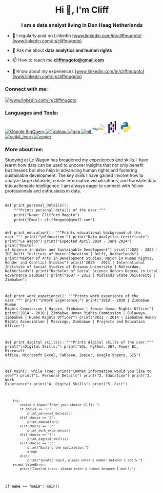 <h1 align="center">Hi 👋, I'm Cliff</h1>
<h3 align="center">I am a data analyst living in Den Haag Netherlands</h3>

- 📝 I regularly post on LinkedIn [www.linkedin.com/in/cliffmugoto](www.linkedin.com/in/cliffmugoto)

- 💬 Ask me about **data analytics and human rights**

- 📫 How to reach me **cliffmugoto@gmail.com**

- 📄 Know about my experiences [www.linkedin.com/in/cliffmugoto](www.linkedin.com/in/cliffmugoto)

<h3 align="left">Connect with me:</h3>
<p align="left">
<a href="https://linkedin.com/in/www.linkedin.com/in/cliffmugoto" target="blank"><img align="center" src="https://raw.githubusercontent.com/rahuldkjain/github-profile-readme-generator/master/src/images/icons/Social/linked-in-alt.svg" alt="www.linkedin.com/in/cliffmugoto" height="30" width="40" /></a>
</p>

<h3 align="left">Languages and Tools:</h3>
<p align="left">
  <a href="https://cloud.google.com/bigquery" target="_blank" rel="noreferrer">
    <img src="https://www.vectorlogo.zone/logos/google_bigquery/google_bigquery-icon.svg" alt="Google BigQuery" width="40" height="40"/>
  </a>
  
  <a href="https://www.tableau.com/" target="_blank" rel="noreferrer">
    <img src="https://cdn.worldvectorlogo.com/logos/tableau-software.svg" alt="Tableau" width="40" height="40"/>
  </a>

  <!-- Existing icons from your original snippet -->
  <a href="https://cloud.google.com" target="_blank" rel="noreferrer">
    <img src="https://www.vectorlogo.zone/logos/google_cloud/google_cloud-icon.svg" alt="gcp" width="40" height="40"/>
  </a>
  <a href="https://git-scm.com/" target="_blank" rel="noreferrer">
    <img src="https://www.vectorlogo.zone/logos/git-scm/git-scm-icon.svg" alt="git" width="40" height="40"/>
  </a>
  <a href="https://www.mysql.com/" target="_blank" rel="noreferrer">
    <img src="https://raw.githubusercontent.com/devicons/devicon/master/icons/mysql/mysql-original-wordmark.svg" alt="mysql" width="40" height="40"/>
  </a>
  <a href="https://pandas.pydata.org/" target="_blank" rel="noreferrer">
    <img src="https://raw.githubusercontent.com/devicons/devicon/2ae2a900d2f041da66e950e4d48052658d850630/icons/pandas/pandas-original.svg" alt="pandas" width="40" height="40"/>
  </a>
  <a href="https://www.python.org" target="_blank" rel="noreferrer">
    <img src="https://raw.githubusercontent.com/devicons/devicon/master/icons/python/python-original.svg" alt="python" width="40" height="40"/>
  </a>
  <a href="https://scikit-learn.org/" target="_blank" rel="noreferrer">
    <img src="https://upload.wikimedia.org/wikipedia/commons/0/05/Scikit_learn_logo_small.svg" alt="scikit_learn" width="40" height="40"/>
  </a>
  <a href="https://zapier.com" target="_blank" rel="noreferrer">
    <img src="https://www.vectorlogo.zone/logos/zapier/zapier-icon.svg" alt="zapier" width="40" height="40"/>
  </a>
</p>
<h3 align="left">More about me:</h3>
<p> Studying at Le Wagon has broadened my experiences and skills. I have learnt how data can be used to uncover insights that not only benefit businesses but also help in advancing human rights and fostering sustainable development. The key skills I have gained involve how to analyze large datasets, create informative visualizations, and translate data into actionable intelligence. I am always eager to connect with fellow professionals and enthusiasts in data.</p>
<pre>
<code>
def print_personal_details():
    """Prints personal details of the user."""
    print("Name: Clifford Mugoto")
    print("Email: cliffmugoto@gmail.com")

def print_education():
    """Prints educational background of the user."""
    print("\nEducation:")
    print("Data Analytics Certificate")
    print("Le Wagon")
    print("Expected April 2024 - June 2024")
    print("Master of Science in Water and Sustainable Development")
    print("2022 - 2023 | IHE Delft Institute of Water Education | Delft, Netherlands")
    print("Master of Arts in Development Studies, Major in Human Rights, Gender and Conflict Studies")
    print("2020 - 2021 | International Institute of Social Studies of Erasmus University | Rotterdam, Netherlands")
    print("Bachelor of Social Science Honors Degree in Local Governance Studies")
    print("2007 - 2011 | Midlands State University | Zimbabwe")

def print_work_experience():
    """Prints work experience of the user."""
    print("\nWork Experience:")
    print("2019 - 2020 | Zimbabwe Human Rights Commission | Harare, Zimbabwe | Senior Human Rights Officer")
    print("2014 - 2018 | Zimbabwe Human Rights Commission | Bulawayo, Zimbabwe | Human Rights Officer")
    print("2011 - 2014 | Zimbabwe Human Rights Association | Masvingo, Zimbabwe | Projects and Education Officer")

def print_digital_skills():
    """Prints digital skills of the user."""
    print("\nDigital Skills:")
    print("SQL, Python, DBT, Power BI, Microsoft Office, Microsoft Excel, Tableau, Zapier, Google Sheets, GIS")

def main():
    while True:
        print("\nWhat information would you like to see?")
        print("1. Personal Details")
        print("2. Education")
        print("3. Work Experience")
        print("4. Digital Skills")
        print("5. Exit")
        
        try:
            choice = input("Enter your choice (1-5): ")
            if choice == '1':
                print_personal_details()
            elif choice == '2':
                print_education()
            elif choice == '3':
                print_work_experience()
            elif choice == '4':
                print_digital_skills()
            elif choice == '5':
                print("Exiting the application.")
                break
            else:
                print("Invalid input, please enter a number between 1 and 5.")
        except ValueError:
            print("Invalid input, please enter a number between 1 and 5.")

if __name__ == "__main__":
    main()
</code>
</pre>

